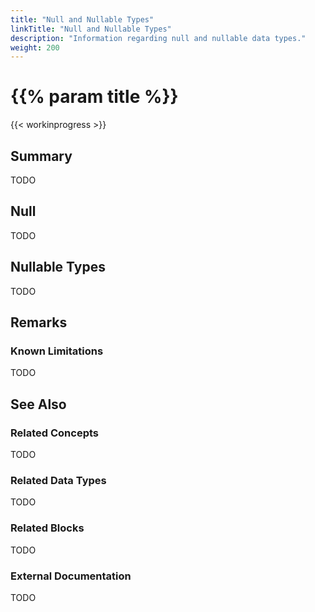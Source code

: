 ```yaml
---
title: "Null and Nullable Types"
linkTitle: "Null and Nullable Types"
description: "Information regarding null and nullable data types."
weight: 200
---
```


# {{% param title %}}

{{< workinprogress >}}

## Summary

TODO

## Null

TODO

## Nullable Types

TODO

## Remarks

### Known Limitations

TODO

## See Also

### Related Concepts

TODO

### Related Data Types

TODO

### Related Blocks

TODO

### External Documentation

TODO
